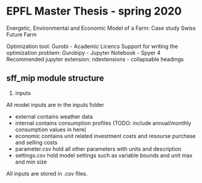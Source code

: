 # EPFL Master Thesis - spring 2020
Energetic, Environmental and Economic Model of a Farm: Case study Swiss Future Farm

Optimization tool: Gurobi - Academic Licencs
Support for writing the optimization problem: Gurobipy - Jupyter Notebook - Spyer 4
Recommended jupyter extension: ndextensions - collapsable headings

## sff_mip module structure


1. inputs

All model inputs are in the inputs folder

* external contains weather data
* internal contains consumption profiles (TODO: include annual/monthly consumption values in here)
* economic contains unit related investment costs and resourse purchase and selling costs
* parameter.csv hold all other parameters with units and description
* settings.csv hold model settings such as variable bounds and unit max and min size

All inputs are stored in .csv files.